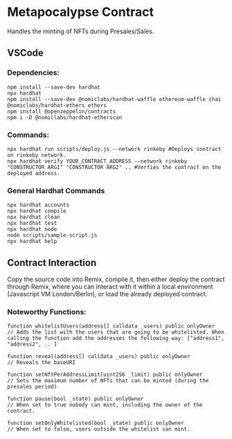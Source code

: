 # Metapocalypse Contract

Handles the minting of NFTs during Presales/Sales.

## VSCode

### Dependencies:
```shell
npm install --save-dev hardhat
npx hardhat
npm install --save-dev @nomiclabs/hardhat-waffle ethereum-waffle chai @nomiclabs/hardhat-ethers ethers
npm install @openzeppelin/contracts
npm i -D @nomiclabs/hardhat-etherscan
```

### Commands:

```shell
npx hardhat run scripts/deploy.js --network rinkeby #Deploys contract on rinkeby network.
npx hardhat verify YOUR_CONTRACT_ADDRESS --network rinkeby "CONSTRUCTOR ARG1" "CONSTRUCTOR ARG2" .. #Verfies the contract on the deployed address.
```

### General Hardhat Commands

```shell
npx hardhat accounts
npx hardhat compile
npx hardhat clean
npx hardhat test
npx hardhat node
node scripts/sample-script.js
npx hardhat help
```

## Contract Interaction

Copy the source code into Remix, compile it, then either deploy the contract through Remix, where you can interact with it within a local environment (Javascript VM London/Berlin), or load the already deployed contract.

### Noteworthy Functions:

```solidity
function whitelistUsers(address[] calldata _users) public onlyOwner
// Adds the list with the users that are going to be whitelisted. When calling the function add the addresses the following way: ["address1", "address2", .. ]

function reveal(address[] calldata _users) public onlyOwner
// Reveals the baseURI

function setNftPerAddressLimit(uint256 _limit) public onlyOwner
// Sets the maximum number of NFTs that can be minted (during the presales period)

function pause(bool _state) public onlyOwner
// When set to true nobody can mint, including the owner of the contract.

function setOnlyWhitelisted(bool _state) public onlyOwner
// When set to false, users outside the whitelist can mint.
```
